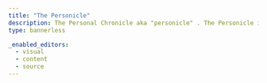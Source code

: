 ```yaml
---
title: "The Personicle"
description: The Personal Chronicle aka "personicle" . The Personicle is a person centric healthcare data platform that registers Individual events of lifestyle, health, social, environmental, and other related events to provide highly personalized & preventive health insights in real time.
type: bannerless

_enabled_editors:
  - visual
  - content
  - source
---
```


